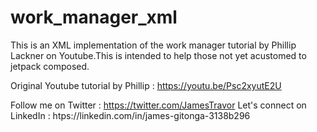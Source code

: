 # work_manager_xml
This is an XML implementation of the work manager tutorial by Phillip Lackner on Youtube.This is intended to help those not yet acustomed to jetpack composed.


Original Youtube tutorial by Phillip : https://youtu.be/Psc2xyutE2U

Follow me on Twitter : https://twitter.com/JamesTravor
Let's connect on LinkedIn : htps://linkedin.com/in/james-gitonga-3138b296
